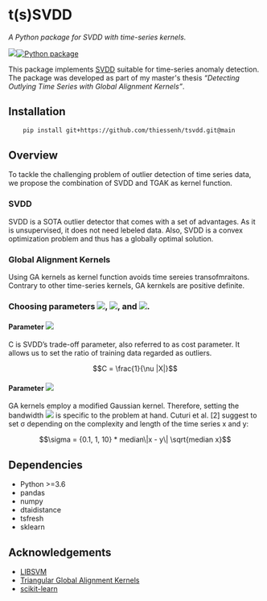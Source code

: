 # t(s)SVDD
_A Python package for SVDD with time-series kernels._

[![][docs-img]][docs-url][![Python package](https://github.com/thiessenh/tsvdd/actions/workflows/python-package.yml/badge.svg?branch=main)](https://github.com/thiessenh/tsvdd/actions/workflows/python-package.yml)

This package implements [SVDD](https://en.wikipedia.org/wiki/One-class_classification) suitable for time-series anomaly detection. The package was developed as part of my master's thesis _“Detecting Outlying Time Series with Global Alignment Kernels”_.

## Installation
```bash
	pip install git+https://github.com/thiessenh/tsvdd.git@main
```
## Overview
To tackle the challenging problem of outlier detection of time series data, we propose the combination of SVDD and TGAK as kernel function.

### SVDD
SVDD is a SOTA outlier detector that comes with a set of advantages. As it is unsupervised, it does not need lebeled data. Also, SVDD is a convex optimization problem and thus has a globally optimal solution.
### Global Alignment Kernels
Using GA kernels as kernel function avoids time sereies transofmraitons. Contrary to other time-series kernels, GA kernkels are positive definite.

### Choosing parameters <img src="https://render.githubusercontent.com/render/math?math=C">, <img src="https://render.githubusercontent.com/render/math?math=\sigma">, and <img src="https://render.githubusercontent.com/render/math?math=T">.

#### Parameter <img src="https://render.githubusercontent.com/render/math?math=C">
C is SVDD’s trade-off parameter, also referred to as cost parameter. It allows us to set the ratio of training data regarded as outliers.
```math
C = \frac{1}{\nu |X|}
```

#### Parameter <img src="https://render.githubusercontent.com/render/math?math=\sigma">
GA kernels employ a modified Gaussian kernel. Therefore, setting the bandwidth <img src="https://render.githubusercontent.com/render/math?math=\sigma"> is specific to the problem at hand. Cuturi et al. [2] suggest to set σ depending on the complexity and length of the time series x and y:
```math
\sigma = {0.1, 1, 10} * median\|x - y\| \sqrt{median x}
```

## Dependencies

- Python >=3.6
- pandas
- numpy 
- dtaidistance
- tsfresh
- sklearn
## Acknowledgements
- [LIBSVM](https://www.csie.ntu.edu.tw/~cjlin/libsvm/)
- [Triangular Global Alignment Kernels](https://marcocuturi.net/GA.html)
- [scikit-learn](https://scikit-learn.org/)


[docs-img]: https://img.shields.io/badge/docs-master-blue.svg
[docs-url]: https://thiessenh.github.io/tsvdd/
